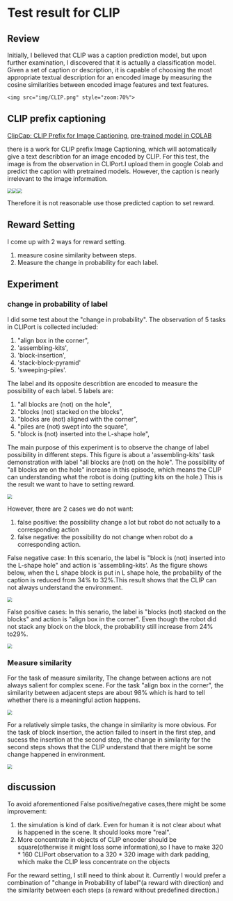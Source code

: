 # Test result for CLIP

## Review

Initially, I believed that CLIP was a caption prediction model, but upon further examination, I discovered that it is actually a classification model. Given a set of caption or description, it is capable of choosing the most appropriate textual description for an encoded image by measuring the cosine similarities  between encoded image features and text features.

`<img src="img/CLIP.png" style="zoom:70%">`

## CLIP prefix captioning

[ClipCap: CLIP Prefix for Image Captioning](https://arxiv.org/abs/2111.09734), [pre-trained model in COLAB](https://colab.research.google.com/drive/1tuoAC5F4sC7qid56Z0ap-stR3rwdk0ZV?usp=sharing)

there is a work for CLIP prefix Image Captioning, which will aotomatically give a text describtion for an image encoded by CLIP. For this test, the image is from the observation in CLIPort.I upload them in google Colab and predict the caption with pretrained models. However, the caption is nearly irrelevant to the image information.

<img src="img/ClipCap1.png" style="zoom:70%"><img src="img/ClipCap2.png" style="zoom:70%"><img src="img/ClipCap3.png" style="zoom:70%">

Therefore it is not reasonable use those predicted caption to set reward.

## Reward Setting

I come up with 2 ways for reward setting.

1) measure cosine similarity between steps.
2) Measure the change in probability for each label.

## Experiment

### change in probability of label

I did some test about the "change in probability". The observation of 5 tasks in CLIPort is collected included:

1) "align box in the corner",
2) 'assembling-kits',
3) 'block-insertion',
4) 'stack-block-pyramid'
5) 'sweeping-piles'.

The label and its opposite describtion are encoded to measure the possibility of each label.
5 labels are:

1) "all blocks are (not) on the hole",
2) "blocks (not) stacked on the blocks",
3) "blocks are (not) aligned with the corner",
4) "piles are  (not)  swept into the square",
5) "block is (not) inserted into the L-shape hole",

The main purpose of this experiment is to observe the change of label possibility in different steps.
This figure is about a 'assembling-kits' task demonstration with label "all blocks are (not) on the hole". The possibility of "all blocks are on the hole" increase in this episode, which means the CLIP can understanding what the robot is doing (putting kits on the hole.) This is the result we want to have to setting reward.

<img src="img/test1.png" style="zoom:70%">

However, there are 2 cases we do not want:

1) false positive: the possibility change a lot but robot do not actually to a corresponding action
2) false negative: the possibility do not change when robot do a corresponding action.

False negative case:
In this scenario, the label is "block is (not) inserted into the L-shape hole" and action is 'assembling-kits'. As the figure shows below, when the L shape block is put in L shape hole, the probability of the caption is reduced from 34% to 32%.This result shows that the CLIP can not always understand the environment.

<img src="img/test2.png" style="zoom:70%">

False positive cases:
In this senario, the label is "blocks (not) stacked on the blocks" and action is "align box in the corner". Even though the robot did not stack any block on the block, the probability still increase from 24% to29%.

<img src="img/test3.png" style="zoom:70%">

### Measure similarity

For the task of measure similarity,
The change between actions are not always salient for complex scene. For the task "align box in the corner", the similarity between adjacent steps are about 98% which is hard to tell whether there is a meaningful action happens.

<img src="img/test5.png" style="zoom:70%">

For a relatively simple tasks, the change in similarity is more obvious. For the task of block insertion, the action failed to insert in the first step, and sucess the insertion at the second step, the change in similarity for the second steps shows that the CLIP understand that there might be some change happened in environment.

<img src="img/test4.png" style="zoom:70%">

## discussion

To avoid aforementioned False positive/negative cases,there might be some improvement:

1) the simulation is kind of dark. Even for human it is not clear about what is happened in the scene. It should looks more "real".
2) More concentrate in objects of CLIP encoder should be square(otherwise it might loss some information),so I have to make 320 * 160 CLIPort observation to a 320 * 320 image with dark padding, which make the CLIP less concentrate on the objects

For the reward setting, I still need to think about it. Currently I would prefer a combination of "change in Probability of label"(a reward with direction) and the similarity between each steps (a reward without predefined direction.)
